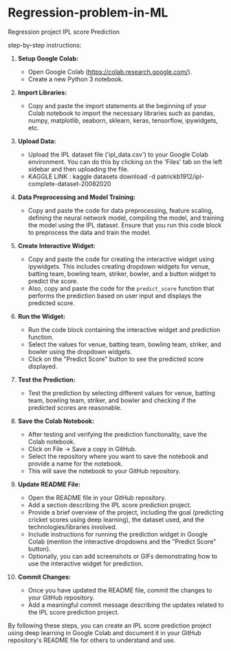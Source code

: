 # Regression-problem-in-ML
Regression project IPL score Prediction

 step-by-step instructions:

1. **Setup Google Colab:**
   - Open Google Colab (https://colab.research.google.com/).
   - Create a new Python 3 notebook.

2. **Import Libraries:**
   - Copy and paste the import statements at the beginning of your Colab notebook to import the necessary libraries such as pandas, numpy, matplotlib, seaborn, sklearn, keras, tensorflow, ipywidgets, etc.

3. **Upload Data:**
   - Upload the IPL dataset file ('ipl_data.csv') to your Google Colab environment. You can do this by clicking on the 'Files' tab on the left sidebar and then uploading the file.
   - KAGGLE LINK : kaggle datasets download -d patrickb1912/ipl-complete-dataset-20082020

4. **Data Preprocessing and Model Training:**
   - Copy and paste the code for data preprocessing, feature scaling, defining the neural network model, compiling the model, and training the model using the IPL dataset. Ensure that you run this code block to preprocess the data and train the model.

5. **Create Interactive Widget:**
   - Copy and paste the code for creating the interactive widget using ipywidgets. This includes creating dropdown widgets for venue, batting team, bowling team, striker, bowler, and a button widget to predict the score.
   - Also, copy and paste the code for the `predict_score` function that performs the prediction based on user input and displays the predicted score.

6. **Run the Widget:**
   - Run the code block containing the interactive widget and prediction function.
   - Select the values for venue, batting team, bowling team, striker, and bowler using the dropdown widgets.
   - Click on the "Predict Score" button to see the predicted score displayed.

7. **Test the Prediction:**
   - Test the prediction by selecting different values for venue, batting team, bowling team, striker, and bowler and checking if the predicted scores are reasonable.

8. **Save the Colab Notebook:**
   - After testing and verifying the prediction functionality, save the Colab notebook.
   - Click on File -> Save a copy in GitHub.
   - Select the repository where you want to save the notebook and provide a name for the notebook.
   - This will save the notebook to your GitHub repository.

9. **Update README File:**
   - Open the README file in your GitHub repository.
   - Add a section describing the IPL score prediction project.
   - Provide a brief overview of the project, including the goal (predicting cricket scores using deep learning), the dataset used, and the technologies/libraries involved.
   - Include instructions for running the prediction widget in Google Colab (mention the interactive dropdowns and the "Predict Score" button).
   - Optionally, you can add screenshots or GIFs demonstrating how to use the interactive widget for prediction.

10. **Commit Changes:**
    - Once you have updated the README file, commit the changes to your GitHub repository.
    - Add a meaningful commit message describing the updates related to the IPL score prediction project.

By following these steps, you can create an IPL score prediction project using deep learning in Google Colab and document it in your GitHub repository's README file for others to understand and use.
